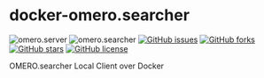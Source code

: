 # docker-omero.searcher

![omero.server](https://img.shields.io/badge/omero.server-ready-blue.svg)
![omero.searcher](https://img.shields.io/badge/omero.searcher-ready-blue.svg)
[![GitHub issues](https://img.shields.io/github/issues/icaoberg/docker-omero.searcher.svg)](https://github.com/icaoberg/docker-omero.searcher/issues)
[![GitHub forks](https://img.shields.io/github/forks/icaoberg/docker-omero.searcher.svg)](https://github.com/icaoberg/docker-omero.searcher/network)
[![GitHub stars](https://img.shields.io/github/stars/icaoberg/docker-omero.searcher.svg)](https://github.com/icaoberg/docker-omero.searcher/stargazers)
[![GitHub license](https://img.shields.io/badge/license-GPLv3-blue.svg)](https://raw.githubusercontent.com/icaoberg/docker-omero.searcher/master/LICENSE)

OMERO.searcher Local Client over Docker
